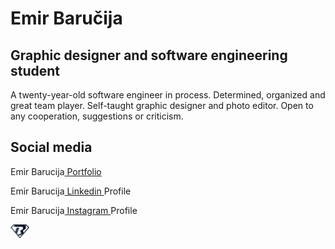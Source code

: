 
<h1>Emir Baručija</h1>
<h2>Graphic designer and software engineering student</h2>
<p>A twenty-year-old software engineer in process. Determined, organized and great team player. Self-taught graphic designer and photo editor. Open to any cooperation, suggestions or criticism.</p>

<h2>Social media</h2>
<p>Emir Barucija<a href="https://www.emirbarucija.com"> Portfolio</a>
<p>Emir Barucija<a href="https://www.linkedin.com/in/emirbarucija/"> Linkedin </a>Profile</p>
<p>Emir Barucija<a href="https://www.instagram.com/emirbarucija"> Instagram </a>Profile</p>

<img src="images/barucman_logo.svg" alt="" width="30px">

<!--
**barucija/barucija** is a ✨ _special_ ✨ repository because its `README.md` (this file) appears on your GitHub profile.

Here are some ideas to get you started:

- 🔭 I’m currently working on ...
- 🌱 I’m currently learning ...
- 👯 I’m looking to collaborate on ...
- 🤔 I’m looking for help with ...
- 💬 Ask me about ...
- 📫 How to reach me: ...
- 😄 Pronouns: ...
- ⚡ Fun fact: ...
-->
